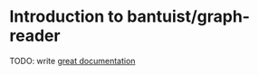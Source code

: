 # Introduction to bantuist/graph-reader

TODO: write [great documentation](http://jacobian.org/writing/what-to-write/)
